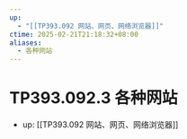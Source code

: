 ```yaml
---
up:
  - "[[TP393.092 网站、网页、网络浏览器]]"
ctime: 2025-02-21T21:18:32+08:00
aliases:
  - 各种网站
---
```


# TP393.092.3 各种网站

- up: [[TP393.092 网站、网页、网络浏览器]]
